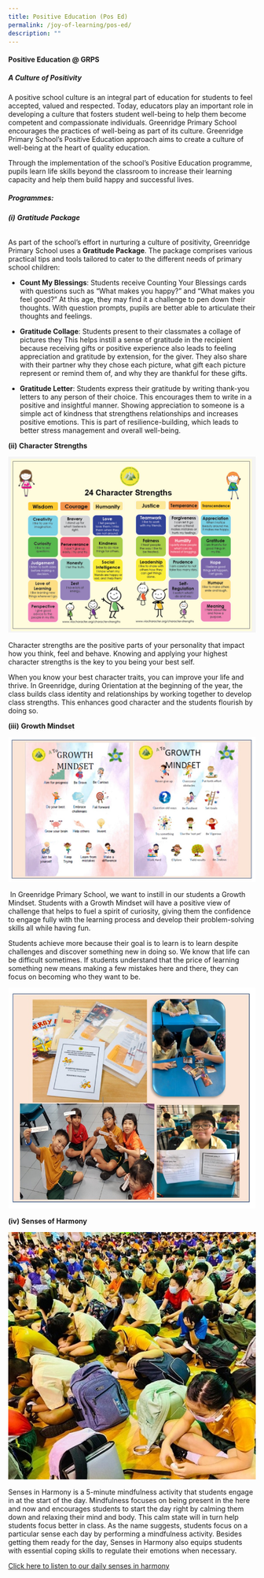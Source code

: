 ```yaml
---
title: Positive Education (Pos Ed)
permalink: /joy-of-learning/pos-ed/
description: ""
---
```

#### **Positive Education @ GRPS**

##### **A Culture of Positivity**

A positive school culture is an integral part of education for students to feel accepted, valued and respected. Today, educators play an important role in developing a culture that fosters student well-being to help them become competent and compassionate individuals. Greenridge Primary School encourages the practices of well-being as part of its culture. Greenridge Primary School’s Positive Education approach aims to create a culture of well-being at the heart of quality education. 

Through the implementation of the school’s Positive Education programme, pupils learn life skills beyond the classroom to increase their learning capacity and help them build happy and successful lives.

##### **Programmes:**

###### **(i)** **Gratitude Package**

As part of the school’s effort in nurturing a culture of positivity, Greenridge Primary School uses a&nbsp;**Gratitude Package**. The package comprises various practical tips and tools tailored to cater to the different needs of primary school children:

*   **Count My Blessings**: Students receive&nbsp;Counting Your Blessings&nbsp;cards with questions such as “What makes you happy?” and “What makes you feel good?” At this age, they may find it a challenge to pen down their thoughts. With question prompts, pupils are better able to articulate their thoughts and feelings.

*   **Gratitude Collage**: Students present to their classmates a collage of pictures they This helps instill a sense of gratitude in the recipient because receiving gifts or positive experience also leads to feeling appreciation and gratitude by extension, for the giver. They also share with their partner why they chose each picture, what gift each picture represent or remind them of, and why they are thankful for these gifts.

*   **Gratitude Letter**: Students express their gratitude by writing thank-you letters to any person of their choice. This encourages them to write in a positive and insightful manner. Showing appreciation to someone is a simple act of kindness that strengthens relationships and increases positive emotions. This is part of resilience-building, which leads to better stress management and overall well-being.

**(ii)** **Character Strengths**

![](/images/Joy%20of%20Learning/POS%20ED/character%20strengths%20card.jpeg)

Character strengths are the positive parts of your personality that impact how you think, feel and behave. Knowing and applying your highest character strengths is the key to you being your best self. 

When you know your best character traits, you can improve your life and thrive. In Greenridge, during Orientation at the beginning of the year, the class builds class identity and relationships by working together to develop class strengths. This enhances good character and the students flourish by doing so.

**(iii)**&nbsp;**Growth Mindset**

![](/images/Joy%20of%20Learning/POS%20ED/pos_ed_2023_2.jpg)

&nbsp;In Greenridge Primary School, we want to instill in our students a Growth Mindset. Students with a Growth Mindset will have a positive view of challenge that helps to fuel a spirit of curiosity, giving them the confidence to engage fully with the learning process and develop their problem-solving skills all while having fun. 
 
Students achieve more because their goal is to learn is to learn despite challenges and discover something new in doing so. We know that life can be difficult sometimes. If students understand that the price of learning something new means making a few mistakes here and there, they can focus on becoming who they want to be.

![](/images/Joy%20of%20Learning/POS%20ED/pos_ed_2023_3.jpg)


**(iv)**&nbsp;**Senses of Harmony**

![](/images/Joy%20of%20Learning/POS%20ED/posed_senses1a.jpg)

Senses in Harmony is a 5-minute mindfulness activity that students engage in at the start of the day. Mindfulness focuses on being present in the here and now and encourages students to start the day right by calming them down and relaxing their mind and body. This calm state will in turn help students focus better in class. As the name suggests, students focus on a particular sense each day by performing a mindfulness activity. Besides getting them ready for the day, Senses in Harmony also equips students with essential coping skills to regulate their emotions when necessary.

[Click here to listen to our daily senses in harmony](https://www.youtube.com/watch?v=DmZxKlmhocQ)